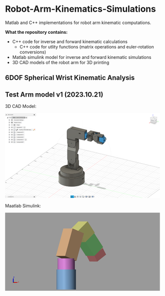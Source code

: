 # Robot-Arm-Kinematics-Simulations
Matlab and C++ implementations for robot arm kinematic computations.

<b>What the repository contains:</b>
- C++ code for inverse and forward kinematic calculations
  - C++ code for utlity functions (matrix operations and euler-rotation conversions)
- Matlab simulink model for inverse and forward kinematic simulations
- 3D CAD models of the robot arm for 3D printing

## 6DOF Spherical Wrist Kinematic Analysis

## Test Arm model v1 (2023.10.21)
3D CAD Model:

![3D Model v1](6DOF_Testarm_v1_images/Miniarm_CAD.png)

Maatlab Simulink:

![v1 Simulation](6DOF_Testarm_v1_images/Miniarm_simulation.png)
